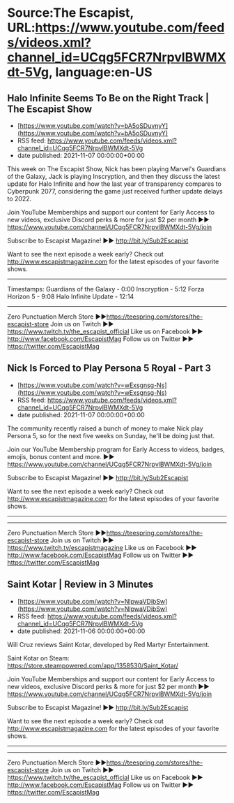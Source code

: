 # Source:The Escapist, URL:https://www.youtube.com/feeds/videos.xml?channel_id=UCqg5FCR7NrpvlBWMXdt-5Vg, language:en-US

## Halo Infinite Seems To Be on the Right Track | The Escapist Show
 - [https://www.youtube.com/watch?v=bA5oSDuvnyY](https://www.youtube.com/watch?v=bA5oSDuvnyY)
 - RSS feed: https://www.youtube.com/feeds/videos.xml?channel_id=UCqg5FCR7NrpvlBWMXdt-5Vg
 - date published: 2021-11-07 00:00:00+00:00

This week on The Escapist Show, Nick has been playing Marvel's Guardians of the Galaxy, Jack is playing Inscryption, and then they discuss the latest update for Halo Infinite and how the last year of transparency compares to Cyberpunk 2077, considering the game just received further update delays to 2022.

Join YouTube Memberships and support our content for Early Access to new videos, exclusive Discord perks & more for just $2 per month ►► https://www.youtube.com/channel/UCqg5FCR7NrpvlBWMXdt-5Vg/join

Subscribe to Escapist Magazine! ►► http://bit.ly/Sub2Escapist

Want to see the next episode a week early? Check out http://www.escapistmagazine.com for the latest episodes of your favorite shows.

---

Timestamps:
Guardians of the Galaxy - 0:00
Inscryption - 5:12
Forza Horizon 5 - 9:08
Halo Infinite Update - 12:14


---


Zero Punctuation Merch Store ►►https://teespring.com/stores/the-escapist-store
Join us on Twitch ►► https://www.twitch.tv/the_escapist_official
Like us on Facebook ►► http://www.facebook.com/EscapistMag
Follow us on Twitter ►► https://twitter.com/EscapistMag

## Nick Is Forced to Play Persona 5 Royal - Part 3
 - [https://www.youtube.com/watch?v=wExsgnsg-Ns](https://www.youtube.com/watch?v=wExsgnsg-Ns)
 - RSS feed: https://www.youtube.com/feeds/videos.xml?channel_id=UCqg5FCR7NrpvlBWMXdt-5Vg
 - date published: 2021-11-07 00:00:00+00:00

The community recently raised a bunch of money to make Nick play Persona 5, so for the next five weeks on Sunday, he'll be doing just that. 

Join our YouTube Membership program for Early Access to videos, badges, emojis, bonus content and more. ►► https://www.youtube.com/channel/UCqg5FCR7NrpvlBWMXdt-5Vg/join

Subscribe to Escapist Magazine! ►► http://bit.ly/Sub2Escapist

Want to see the next episode a week early? Check out http://www.escapistmagazine.com for the latest episodes of your favorite shows.

---



---


Zero Punctuation Merch Store ►►https://teespring.com/stores/the-escapist-store
Join us on Twitch ►► https://www.twitch.tv/escapistmagazine 
Like us on Facebook ►► http://www.facebook.com/EscapistMag
Follow us on Twitter ►► https://twitter.com/EscapistMag

## Saint Kotar | Review in 3 Minutes
 - [https://www.youtube.com/watch?v=NIpwaVDibSw](https://www.youtube.com/watch?v=NIpwaVDibSw)
 - RSS feed: https://www.youtube.com/feeds/videos.xml?channel_id=UCqg5FCR7NrpvlBWMXdt-5Vg
 - date published: 2021-11-06 00:00:00+00:00

Will Cruz reviews Saint Kotar, developed by Red Martyr Entertainment.

Saint Kotar on Steam: https://store.steampowered.com/app/1358530/Saint_Kotar/

Join YouTube Memberships and support our content for Early Access to new videos, exclusive Discord perks & more for just $2 per month ►► https://www.youtube.com/channel/UCqg5FCR7NrpvlBWMXdt-5Vg/join

Subscribe to Escapist Magazine! ►► http://bit.ly/Sub2Escapist

Want to see the next episode a week early? Check out http://www.escapistmagazine.com for the latest episodes of your favorite shows.

---



---


Zero Punctuation Merch Store ►►https://teespring.com/stores/the-escapist-store
Join us on Twitch ►► https://www.twitch.tv/the_escapist_official
Like us on Facebook ►► http://www.facebook.com/EscapistMag
Follow us on Twitter ►► https://twitter.com/EscapistMag

